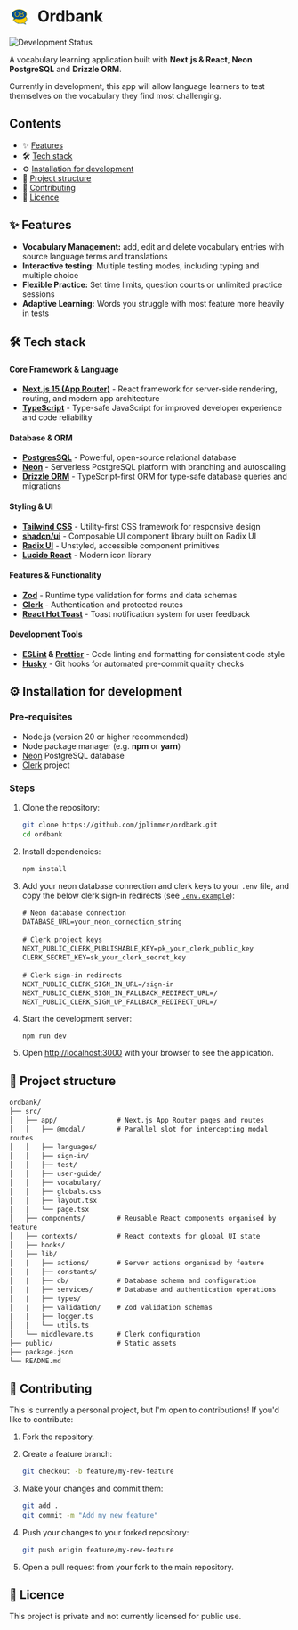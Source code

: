 # <img src="public/icon.png" alt="Logo" width="36" style="border-radius: 50%; vertical-align: top; margin-right: 8px"> Ordbank

![Development Status](https://img.shields.io/badge/Status-Development-yellow)

A vocabulary learning application built with **Next.js & React**, **Neon PostgreSQL** and **Drizzle ORM**.

Currently in development, this app will allow language learners to test themselves on the vocabulary they find most challenging.

## Contents

- ✨ [Features](#-features)
- 🛠 [Tech stack](#-tech-stack)
- ⚙️ [Installation for development](#️-installation-for-development)
- 📂 [Project structure](#-project-structure)
- 🧩 [Contributing](#-contributing)
- 📜 [Licence](#-licence)

## ✨ Features

- **Vocabulary Management:** add, edit and delete vocabulary entries with source language terms and translations
- **Interactive testing:** Multiple testing modes, including typing and multiple choice
- **Flexible Practice:** Set time limits, question counts or unlimited practice sessions
- **Adaptive Learning:** Words you struggle with most feature more heavily in tests

## 🛠 Tech stack

#### Core Framework & Language

- **[Next.js 15 (App Router)](https://nextjs.org/docs)** - React framework for server-side rendering, routing, and modern app architecture
- **[TypeScript](https://www.typescriptlang.org/)** - Type-safe JavaScript for improved developer experience and code reliability

#### Database & ORM

- **[PostgresSQL](https://www.postgresql.org/)** - Powerful, open-source relational database
- **[Neon](https://neon.com/)** - Serverless PostgreSQL platform with branching and autoscaling
- **[Drizzle ORM](https://orm.drizzle.team/)** - TypeScript-first ORM for type-safe database queries and migrations

#### Styling & UI

- **[Tailwind CSS](https://tailwindcss.com/docs/styling-with-utility-classes)** - Utility-first CSS framework for responsive design
- **[shadcn/ui](https://ui.shadcn.com/docs)** - Composable UI component library built on Radix UI
- **[Radix UI](https://www.radix-ui.com/primitives/docs/overview/introduction)** - Unstyled, accessible component primitives
- **[Lucide React](https://lucide.dev/icons/)** - Modern icon library

#### Features & Functionality

- **[Zod](https://zod.dev/)** - Runtime type validation for forms and data schemas
- **[Clerk](https://clerk.com/)** - Authentication and protected routes
- **[React Hot Toast](https://react-hot-toast.com/)** - Toast notification system for user feedback

#### Development Tools

- **[ESLint](https://eslint.org/) & [Prettier](https://prettier.io/)** - Code linting and formatting for consistent code style
- **[Husky](https://typicode.github.io/husky/)** - Git hooks for automated pre-commit quality checks

## ⚙️ Installation for development

### Pre-requisites

- Node.js (version 20 or higher recommended)
- Node package manager (e.g. **npm** or **yarn**)
- [Neon](https://console.neon.tech/app/) PostgreSQL database
- [Clerk](https://dashboard.clerk.com/apps) project

### Steps

1. Clone the repository:

   ```bash
   git clone https://github.com/jplimmer/ordbank.git
   cd ordbank
   ```

2. Install dependencies:

   ```bash
   npm install
   ```

3. Add your neon database connection and clerk keys to your `.env` file, and copy the below clerk sign-in redirects (see [`.env.example`](.env.example)):

   ```properties
   # Neon database connection
   DATABASE_URL=your_neon_connection_string

   # Clerk project keys
   NEXT_PUBLIC_CLERK_PUBLISHABLE_KEY=pk_your_clerk_public_key
   CLERK_SECRET_KEY=sk_your_clerk_secret_key

   # Clerk sign-in redirects
   NEXT_PUBLIC_CLERK_SIGN_IN_URL=/sign-in
   NEXT_PUBLIC_CLERK_SIGN_IN_FALLBACK_REDIRECT_URL=/
   NEXT_PUBLIC_CLERK_SIGN_UP_FALLBACK_REDIRECT_URL=/
   ```

4. Start the development server:

   ```bash
   npm run dev
   ```

5. Open [http://localhost:3000](http://localhost:3000) with your browser to see the application.

## 📂 Project structure

```
ordbank/
├── src/
│   ├── app/               # Next.js App Router pages and routes
│   │   ├── @modal/        # Parallel slot for intercepting modal routes
│   │   ├── languages/
│   │   ├── sign-in/
│   │   ├── test/
│   │   ├── user-guide/
│   │   ├── vocabulary/
│   │   ├── globals.css
│   │   ├── layout.tsx
│   │   └── page.tsx
│   ├── components/        # Reusable React components organised by feature
│   ├── contexts/          # React contexts for global UI state
│   ├── hooks/
│   ├── lib/
│   |   ├── actions/       # Server actions organised by feature
│   |   ├── constants/
│   |   ├── db/            # Database schema and configuration
│   |   ├── services/      # Database and authentication operations
│   |   ├── types/
│   |   ├── validation/    # Zod validation schemas
│   |   ├── logger.ts
│   |   └── utils.ts
│   └── middleware.ts      # Clerk configuration
├── public/                # Static assets
├── package.json
└── README.md
```

## 🧩 Contributing

This is currently a personal project, but I'm open to contributions! If you'd like to contribute:

1. Fork the repository.

2. Create a feature branch:

   ```bash
   git checkout -b feature/my-new-feature
   ```

3. Make your changes and commit them:

   ```bash
   git add .
   git commit -m "Add my new feature"
   ```

4. Push your changes to your forked repository:

   ```bash
   git push origin feature/my-new-feature
   ```

5. Open a pull request from your fork to the main repository.

## 📜 Licence

This project is private and not currently licensed for public use.
